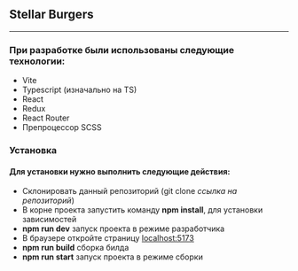 ## Stellar Burgers

---

### При разработке были использованы следующие технологии:

- Vite
- Typescript (изначально на TS)
- React
- Redux
- React Router
- Препроцессор SCSS


### Установка

#### Для установки нужно выполнить следующие действия:

- Склонировать данный репозиторий (git clone *ссылка на репозиторий*)
- В корне проекта запустить команду **npm install**, для установки зависимостей
- **npm run dev** запуск проекта в режиме разработчика
- В браузере откройте страницу [localhost:5173](localhost:5173)
- **npm run build** сборка билда
- **npm run start** запуск проекта в режиме сборки
